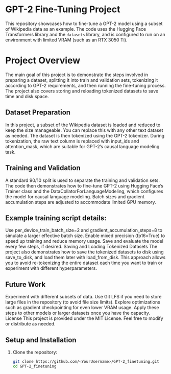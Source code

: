 # GPT-2 Fine-Tuning Project

This repository showcases how to fine-tune a GPT-2 model using a subset of Wikipedia data as an example. The code uses the Hugging Face Transformers library and the `datasets` library, and is configured to run on an environment with limited VRAM (such as an RTX 3050 Ti).

# Project Overview

The main goal of this project is to demonstrate the steps involved in preparing a dataset, splitting it into train and validation sets, tokenizing it according to GPT-2 requirements, and then running the fine-tuning process. The project also covers storing and reloading tokenized datasets to save time and disk space.

## Dataset Preparation
In this project, a subset of the Wikipedia dataset is loaded and reduced to keep the size manageable. You can replace this with any other text dataset as needed. The dataset is then tokenized using the GPT-2 tokenizer. During tokenization, the raw text column is replaced with input_ids and attention_mask, which are suitable for GPT-2’s causal language modeling task.

## Training and Validation
A standard 90/10 split is used to separate the training and validation sets. The code then demonstrates how to fine-tune GPT-2 using Hugging Face’s Trainer class and the DataCollatorForLanguageModeling, which configures the model for causal language modeling. Batch sizes and gradient accumulation steps are adjusted to accommodate limited GPU memory.

## Example training script details:
Use per_device_train_batch_size=2 and gradient_accumulation_steps=8 to simulate a larger effective batch size.
Enable mixed precision (fp16=True) to speed up training and reduce memory usage.
Save and evaluate the model every few steps, if desired.
Saving and Loading Tokenized Datasets
The project also demonstrates how to save the tokenized datasets to disk using save_to_disk, and load them later with load_from_disk. This approach allows you to avoid re-tokenizing the entire dataset each time you want to train or experiment with different hyperparameters.

## Future Work
Experiment with different subsets of data.
Use Git LFS if you need to store large files in the repository (to avoid file size limits).
Explore optimizations such as gradient checkpointing for even lower VRAM usage.
Apply these steps to other models or larger datasets once you have the capacity.
License
This project is provided under the MIT License. Feel free to modify or distribute as needed.

## Setup and Installation

1. Clone the repository:
   ```bash
   git clone https://github.com/<YourUsername>/GPT-2_finetuning.git
   cd GPT-2_finetuning
